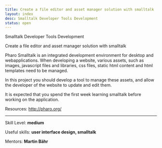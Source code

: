 ```yaml
---
title: Create a file editor and asset manager solution with smalltalk
layout: index
desc: Smalltalk Developer Tools Development
status: open
---
```

Smalltalk Developer Tools Development

Create a file editor and asset manager solution with smalltalk


Pharo Smalltalk is an integrated development environment for desktop and
webapplications.  When developing a website, various assets, such as images,
javascript files and libraries, css files, static html content and html
templates need to be managed.

In this project you should develop a tool to manage these assets, and allow the
developer of the website to update and edit them.

It is expected that you spend the first week learning smalltalk before
working on the application.

Resources: http://pharo.org/

* * *

Skill Level: **medium**

Useful skills: **user interface design, smalltalk**

Mentors: **Martin Bähr**
